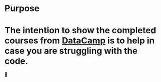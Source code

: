 # Purpose

The intention to show the completed courses from [DataCamp](www.datacamp.com) is to help in case you are struggling with the code.
========================

&#x1F499;
